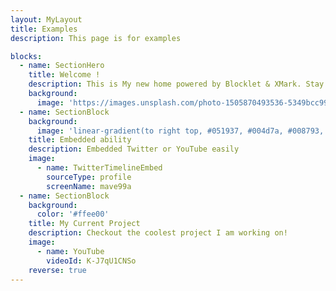 ```yaml
---
layout: MyLayout
title: Examples
description: This page is for examples

blocks:
  - name: SectionHero
    title: Welcome !
    description: This is My new home powered by Blocklet & XMark. Stay tunned!
    background:
      image: 'https://images.unsplash.com/photo-1505870493536-5349bcc99cb1?ixlib=rb-1.2.1&ixid=MnwxMjA3fDB8MHxwaG90by1wYWdlfHx8fGVufDB8fHx8&auto=format&fit=crop&w=2070&q=80'
  - name: SectionBlock
    background:
      image: 'linear-gradient(to right top, #051937, #004d7a, #008793, #00bf72, #a8eb12)'
    title: Embedded ability
    description: Embedded Twitter or YouTube easily
    image:
      - name: TwitterTimelineEmbed
        sourceType: profile
        screenName: mave99a
  - name: SectionBlock
    background:
      color: '#ffee00'
    title: My Current Project
    description: Checkout the coolest project I am working on!
    image:
      - name: YouTube
        videoId: K-J7qU1CNSo
    reverse: true
---
```

